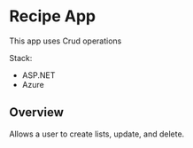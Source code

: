 # Recipe App

This app uses Crud operations

Stack:
- ASP.NET
- Azure

## Overview
Allows a user to create lists, update, and delete.